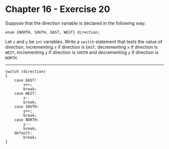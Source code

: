 # Chapter 16 - Exercise 20

Suppose that the direction variable is declared in the following way:

```
enum {NORTH, SOUTH, EAST, WEST} direction;
```

Let `x` and `y` be `int` variables. Write a `switch` statement that tests the value of direction, incrementing `x` if direction is `EAST`, decrementing `x` if direction is `WEST`, incrementing `y` if direction is `SOUTH` and decrementing `y` if direction is `NORTH`.

---

```
switch (direction)
{
    case EAST:
        x++;
        break;
    case WEST:
        x--
        break;
    case SOUTH:
        y++;
        break;
    case NORTH:
        y--
        break;
    default:
        break;
}
```
